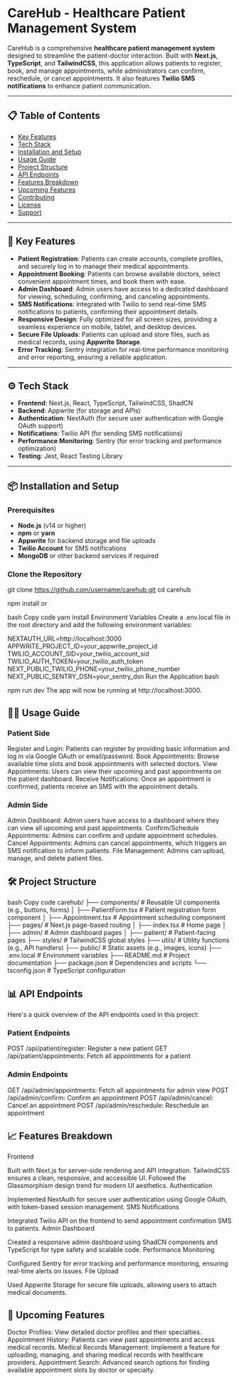 # CareHub - Healthcare Patient Management System

CareHub is a comprehensive **healthcare patient management system** designed to streamline the patient-doctor interaction. Built with **Next.js**, **TypeScript**, and **TailwindCSS**, this application allows patients to register, book, and manage appointments, while administrators can confirm, reschedule, or cancel appointments. It also features **Twilio SMS notifications** to enhance patient communication.

---

## 📋 Table of Contents
- [Key Features](#key-features)
- [Tech Stack](#tech-stack)
- [Installation and Setup](#installation-and-setup)
- [Usage Guide](#usage-guide)
- [Project Structure](#project-structure)
- [API Endpoints](#api-endpoints)
- [Features Breakdown](#features-breakdown)
- [Upcoming Features](#upcoming-features)
- [Contributing](#contributing)
- [License](#license)
- [Support](#support)

---

## 🏥 Key Features

- **Patient Registration**: Patients can create accounts, complete profiles, and securely log in to manage their medical appointments.
- **Appointment Booking**: Patients can browse available doctors, select convenient appointment times, and book them with ease.
- **Admin Dashboard**: Admin users have access to a dedicated dashboard for viewing, scheduling, confirming, and canceling appointments.
- **SMS Notifications**: Integrated with Twilio to send real-time SMS notifications to patients, confirming their appointment details.
- **Responsive Design**: Fully optimized for all screen sizes, providing a seamless experience on mobile, tablet, and desktop devices.
- **Secure File Uploads**: Patients can upload and store files, such as medical records, using **Appwrite Storage**.
- **Error Tracking**: Sentry integration for real-time performance monitoring and error reporting, ensuring a reliable application.

---

## ⚙️ Tech Stack

- **Frontend**: Next.js, React, TypeScript, TailwindCSS, ShadCN
- **Backend**: Appwrite (for storage and APIs)
- **Authentication**: NextAuth (for secure user authentication with Google OAuth support)
- **Notifications**: Twilio API (for sending SMS notifications)
- **Performance Monitoring**: Sentry (for error tracking and performance optimization)
- **Testing**: Jest, React Testing Library

---

## 📦 Installation and Setup

### Prerequisites
- **Node.js** (v14 or higher)
- **npm** or **yarn**
- **Appwrite** for backend storage and file uploads
- **Twilio Account** for SMS notifications
- **MongoDB** or other backend services if required

### Clone the Repository

git clone https://github.com/username/carehub.git
cd carehub

npm install
or

bash
Copy code
yarn install
Environment Variables
Create a .env.local file in the root directory and add the following environment variables:


NEXTAUTH_URL=http://localhost:3000
APPWRITE_PROJECT_ID=your_appwrite_project_id
TWILIO_ACCOUNT_SID=your_twilio_account_sid
TWILIO_AUTH_TOKEN=your_twilio_auth_token
NEXT_PUBLIC_TWILIO_PHONE=your_twilio_phone_number
NEXT_PUBLIC_SENTRY_DSN=your_sentry_dsn
Run the Application
bash

npm run dev
The app will now be running at http://localhost:3000.

## 🧑‍💻 Usage Guide

### Patient Side
Register and Login: Patients can register by providing basic information and log in via Google OAuth or email/password.
Book Appointments: Browse available time slots and book appointments with selected doctors.
View Appointments: Users can view their upcoming and past appointments on the patient dashboard.
Receive Notifications: Once an appointment is confirmed, patients receive an SMS with the appointment details.

### Admin Side
Admin Dashboard: Admin users have access to a dashboard where they can view all upcoming and past appointments.
Confirm/Schedule Appointments: Admins can confirm and update appointment schedules.
Cancel Appointments: Admins can cancel appointments, which triggers an SMS notification to inform patients.
File Management: Admins can upload, manage, and delete patient files.
 
 ## 🛠️ Project Structure
bash
Copy code
carehub/
├── components/         # Reusable UI components (e.g., buttons, forms)
│   ├── PatientForm.tsx # Patient registration form component
│   ├── Appointment.tsx # Appointment scheduling component
├── pages/              # Next.js page-based routing
│   ├── index.tsx       # Home page
│   ├── admin/          # Admin dashboard pages
│   ├── patient/        # Patient-facing pages
├── styles/             # TailwindCSS global styles
├── utils/              # Utility functions (e.g., API handlers)
├── public/             # Static assets (e.g., images, icons)
├── .env.local          # Environment variables
├── README.md           # Project documentation
├── package.json        # Dependencies and scripts
└── tsconfig.json       # TypeScript configuration


## 📊 API Endpoints
Here's a quick overview of the API endpoints used in this project:

### Patient Endpoints
POST /api/patient/register: Register a new patient
GET /api/patient/appointments: Fetch all appointments for a patient

### Admin Endpoints
GET /api/admin/appointments: Fetch all appointments for admin view
POST /api/admin/confirm: Confirm an appointment
POST /api/admin/cancel: Cancel an appointment
POST /api/admin/reschedule: Reschedule an appointment


## 📈 Features Breakdown

Frontend

Built with Next.js for server-side rendering and API integration.
TailwindCSS ensures a clean, responsive, and accessible UI.
Followed the Glassmorphism design trend for modern UI aesthetics.
Authentication

Implemented NextAuth for secure user authentication using Google OAuth, with token-based session management.
SMS Notifications

Integrated Twilio API on the frontend to send appointment confirmation SMS to patients.
Admin Dashboard

Created a responsive admin dashboard using ShadCN components and TypeScript for type safety and scalable code.
Performance Monitoring

Configured Sentry for error tracking and performance monitoring, ensuring real-time alerts on issues.
File Upload

Used Appwrite Storage for secure file uploads, allowing users to attach medical documents.


## 🚀 Upcoming Features
Doctor Profiles: View detailed doctor profiles and their specialties.
Appointment History: Patients can view past appointments and access medical records.
Medical Records Management: Implement a feature for uploading, managing, and sharing medical records with healthcare providers.
Appointment Search: Advanced search options for finding available appointment slots by doctor or specialty.



